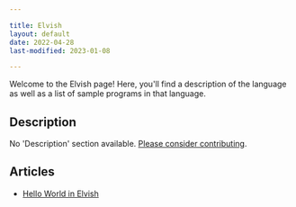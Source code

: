 ```yaml
---

title: Elvish
layout: default
date: 2022-04-28
last-modified: 2023-01-08

---
```


Welcome to the Elvish page! Here, you'll find a description of the language as well as a list of sample programs in that language.

## Description

No 'Description' section available. [Please consider contributing](https://github.com/TheRenegadeCoder/sample-programs-website).

## Articles

- [Hello World in Elvish](https://sampleprograms.io/projects/hello-world/elvish)
